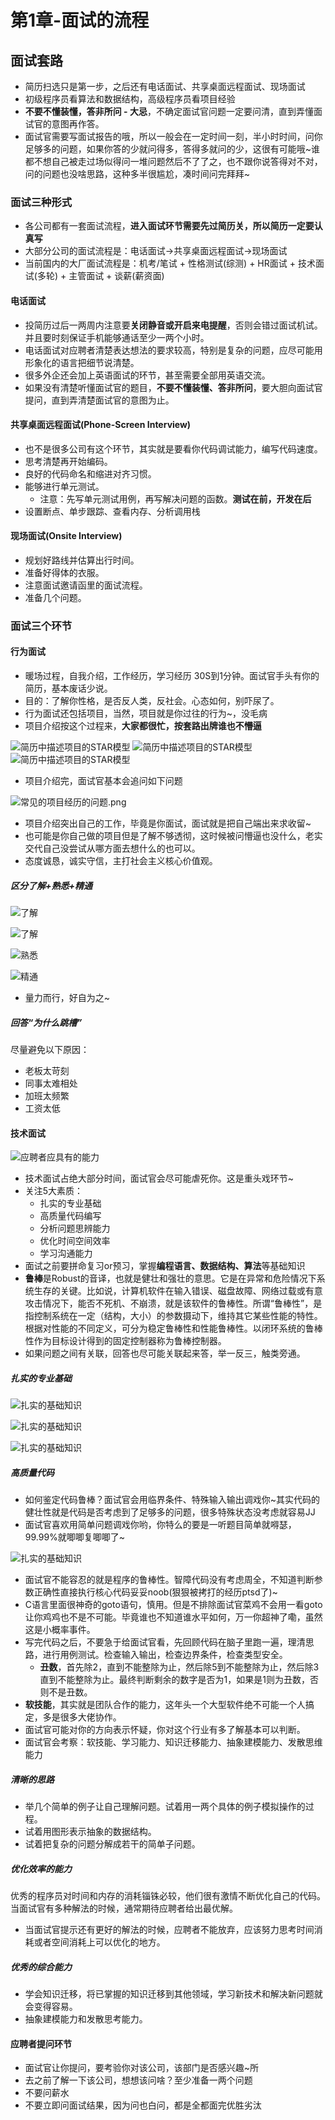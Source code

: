 # 第1章-面试的流程

## 面试套路

* 简历扫选只是第一步，之后还有电话面试、共享桌面远程面试、现场面试
* 初级程序员看算法和数据结构，高级程序员看项目经验
* **不要不懂装懂，答非所问 - 大忌**，不确定面试官问题一定要问清，直到弄懂面试官的意图再作答。
* 面试官需要写面试报告的哦，所以一般会在一定时间一刻，半小时时间，问你足够多的问题，如果你答的少就问得多，答得多就问的少，这很有可能哦~谁都不想自己被走过场似得问一堆问题然后不了了之，也不跟你说答得对不对，问的问题也没啥思路，这种多半很尴尬，凑时间问完拜拜~

### 面试三种形式

* 各公司都有一套面试流程，**进入面试环节需要先过简历关，所以简历一定要认真写**
* 大部分公司的面试流程是：电话面试->共享桌面远程面试->现场面试
* 当前国内的大厂面试流程是：机考/笔试 + 性格测试(综测) + HR面试 + 技术面试(多轮) + 主管面试 + 谈薪(薪资面)

#### 电话面试

* 投简历过后一两周内注意要**关闭静音或开启来电提醒**，否则会错过面试机试。并且要时刻保证手机能够通话至少一两个小时。
* 电话面试对应聘者清楚表达想法的要求较高，特别是复杂的问题，应尽可能用形象化的语言把细节说清楚。
* 很多外企还会加上英语面试的环节，甚至需要全部用英语交流。
* 如果没有清楚听懂面试官的题目，**不要不懂装懂、答非所问**，要大胆向面试官提问，直到弄清楚面试官的意图为止。

#### 共享桌面远程面试(Phone-Screen Interview)

* 也不是很多公司有这个环节，其实就是要看你代码调试能力，编写代码速度。
* 思考清楚再开始编码。
* 良好的代码命名和缩进对齐习惯。
* 能够进行单元测试。
  * 注意：先写单元测试用例，再写解决问题的函数。**测试在前，开发在后**
* 设置断点、单步跟踪、查看内存、分析调用栈

#### 现场面试(Onsite Interview)

* 规划好路线并估算出行时间。
* 准备好得体的衣服。
* 注意面试邀请函里的面试流程。
* 准备几个问题。

### 面试三个环节

#### 行为面试

* 暖场过程，自我介绍，工作经历，学习经历 30S到1分钟。面试官手头有你的简历，基本废话少说。
* 目的：了解你性格，是否反人类，反社会。心态如何，别吓尿了。
* 行为面试还包括项目，当然，项目就是你过往的行为~，没毛病
* 项目介绍按这个过程来，**大家都很忙，按套路出牌谁也不懵逼**

![简历中描述项目的STAR模型](image/简历中描述项目的STAR模型01.png)
![简历中描述项目的STAR模型](image/简历中描述项目的STAR模型02.png)
![简历中描述项目的STAR模型](image/简历中描述项目的STAR模型03.png)

* 项目介绍完，面试官基本会追问如下问题

![常见的项目经历的问题.png](image/常见的项目经历的问题.png.png)

* 项目介绍突出自己的工作，毕竟是你面试，面试就是把自己端出来求收留~
* 也可能是你自己做的项目但是了解不够透彻，这时候被问懵逼也没什么，老实交代自己没尝试从哪方面去想什么的也可以。
* 态度诚恳，诚实守信，主打社会主义核心价值观。

##### 区分了解+熟悉+精通

![了解](image/了解1.png)

![了解](image/了解2.png)

![熟悉](image/熟悉.png)

![精通](image/精通.png)

* 量力而行，好自为之~

##### 回答“为什么跳槽”

尽量避免以下原因：

* 老板太苛刻
* 同事太难相处
* 加班太频繁
* 工资太低

#### 技术面试

![应聘者应具有的能力](image/应聘者应具有的能力.png)

* 技术面试占绝大部分时间，面试官会尽可能虐死你。这是重头戏环节~
* 关注5大素质：
  * 扎实的专业基础
  * 高质量代码编写
  * 分析问题思辨能力
  * 优化时间空间效率
  * 学习沟通能力
* 面试之前要拼命复习or预习，掌握**编程语言、数据结构、算法**等基础知识
* **鲁棒**是Robust的音译，也就是健壮和强壮的意思。它是在异常和危险情况下系统生存的关键。比如说，计算机软件在输入错误、磁盘故障、网络过载或有意攻击情况下，能否不死机、不崩溃，就是该软件的鲁棒性。所谓“鲁棒性”，是指控制系统在一定（结构，大小）的参数摄动下，维持其它某些性能的特性。根据对性能的不同定义，可分为稳定鲁棒性和性能鲁棒性。以闭环系统的鲁棒性作为目标设计得到的固定控制器称为鲁棒控制器。
* 如果问题之间有关联，回答也尽可能关联起来答，举一反三，触类旁通。

##### 扎实的专业基础

![扎实的基础知识](image/扎实的基础知识1.png)

![扎实的基础知识](image/扎实的基础知识2.png)

![扎实的基础知识](image/扎实的基础知识3.png)

##### 高质量代码

* 如何鉴定代码鲁棒？面试官会用临界条件、特殊输入输出调戏你~其实代码的健壮性就是代码是否考虑到了足够多的问题，很多特殊状态没考虑就容易JJ
* 面试官喜欢用简单问题调戏你哟，你特么的要是一听题目简单就嘚瑟，99.99%就唧唧复唧唧了~

![扎实的基础知识](image/高质量代码.png)

* 面试官不能容忍的就是程序的鲁棒性。智障代码没有考虑周全，不知道判断参数正确性直接执行核心代码妥妥noob(狠狠被拷打的经历ptsd了)~
* C语言里面很神奇的goto语句，慎用。但是不排除面试官菜鸡不会用一看goto让你鸡鸡也不是不可能。毕竟谁也不知道谁水平如何，万一你超神了嘞，虽然这是小概率事件。
* 写完代码之后，不要急于给面试官看，先回顾代码在脑子里跑一遍，理清思路，进行用例测试。检查输入输出，检查边界条件，检查类型安全。
  * **丑数**，首先除2，直到不能整除为止，然后除5到不能整除为止，然后除3直到不能整除为止。最终判断剩余的数字是否为1，如果是1则为丑数，否则不是丑数。
* **软技能**，其实就是团队合作的能力，这年头一个大型软件绝不可能一个人搞定，多是很多大佬协作。
* 面试官可能对你的方向表示怀疑，你对这个行业有多了解基本可以判断。
* 面试官会考察：软技能、学习能力、知识迁移能力、抽象建模能力、发散思维能力

##### 清晰的思路

* 举几个简单的例子让自己理解问题。试着用一两个具体的例子模拟操作的过程。
* 试着用图形表示抽象的数据结构。
* 试着把复杂的问题分解成若干的简单子问题。

##### 优化效率的能力

优秀的程序员对时间和内存的消耗锱铢必较，他们很有激情不断优化自己的代码。当面试官有多种解法的时候，通常期待应聘者给出最优解。

* 当面试官提示还有更好的解法的时候，应聘者不能放弃，应该努力思考时间消耗或者空间消耗上可以优化的地方。

##### 优秀的综合能力

* 学会知识迁移，将已掌握的知识迁移到其他领域，学习新技术和解决新问题就会变得容易。
* 抽象建模能力和发散思考能力。

#### 应聘者提问环节

* 面试官让你提问，要考验你对该公司，该部门是否感兴趣~所
* 去之前了解一下该公司，想想该问啥？至少准备一两个问题
* 不要问薪水
* 不要立即问面试结果，因为问也白问，都是全都面完优胜劣汰
